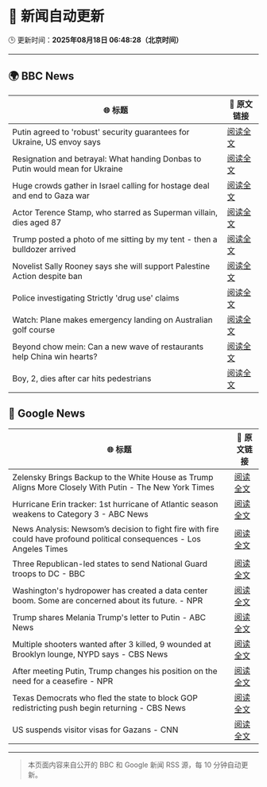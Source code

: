 # 🧠 新闻自动更新

🕒 更新时间：**2025年08月18日 06:48:28（北京时间）**

---

## 🌍 BBC News

| 🌐 标题 | 🔗 原文链接 |
|--------|-------------|
| Putin agreed to 'robust' security guarantees for Ukraine, US envoy says | [阅读全文](https://www.bbc.com/news/articles/crm4ln2ekg1o?at_medium=RSS&at_campaign=rss) |
| Resignation and betrayal: What handing Donbas to Putin would mean for Ukraine | [阅读全文](https://www.bbc.com/news/articles/cvgv1pdkll8o?at_medium=RSS&at_campaign=rss) |
| Huge crowds gather in Israel calling for hostage deal and end to Gaza war | [阅读全文](https://www.bbc.com/news/articles/ce93y2dxlg4o?at_medium=RSS&at_campaign=rss) |
| Actor Terence Stamp, who starred as Superman villain, dies aged 87 | [阅读全文](https://www.bbc.com/news/articles/c39d41g7nmlo?at_medium=RSS&at_campaign=rss) |
| Trump posted a photo of me sitting by my tent - then a bulldozer arrived | [阅读全文](https://www.bbc.com/news/articles/cx2x39d2jxvo?at_medium=RSS&at_campaign=rss) |
| Novelist Sally Rooney says she will support Palestine Action despite ban | [阅读全文](https://www.bbc.com/news/articles/cp94jz0y7ygo?at_medium=RSS&at_campaign=rss) |
| Police investigating Strictly 'drug use' claims | [阅读全文](https://www.bbc.com/news/articles/cx2px5r90x4o?at_medium=RSS&at_campaign=rss) |
| Watch: Plane makes emergency landing on Australian golf course | [阅读全文](https://www.bbc.com/news/videos/cp892124ndqo?at_medium=RSS&at_campaign=rss) |
| Beyond chow mein: Can a new wave of restaurants help China win hearts? | [阅读全文](https://www.bbc.com/news/articles/cy4dk1z02w7o?at_medium=RSS&at_campaign=rss) |
| Boy, 2, dies after car hits pedestrians | [阅读全文](https://www.bbc.com/news/articles/ckgylnwj79eo?at_medium=RSS&at_campaign=rss) |

## 📰 Google News

| 🌐 标题 | 🔗 原文链接 |
|--------|-------------|
| Zelensky Brings Backup to the White House as Trump Aligns More Closely With Putin - The New York Times | [阅读全文](https://news.google.com/rss/articles/CBMihgFBVV95cUxQOVIxUmhHWGl0dm5RalpSRTZzSWhJeHJsQkltMXh5YnNYMFB6UXJSSTJPcHlXRGtlQ05QT1lDazZ0Uk9COFJTZk9OYjNxYm5NVF95TWVzR0tSelctbzllN1M3NlppQ1RPNzdfLVBVZDAtd1NRZmhtMU5aZDQzb2ttcW1Xa1dUdw?oc=5) |
| Hurricane Erin tracker: 1st hurricane of Atlantic season weakens to Category 3 - ABC News | [阅读全文](https://news.google.com/rss/articles/CBMimAFBVV95cUxOX29HbXh4eDNfTi1JUVJpd0xldTRLT2R6SXBDZXRKRUZKZUxUbkNTYTY0ZVFVRVo5T0VOZkd5RC1CZFN2ZFBBNGphSTBvV21yYmxCTEhoMTRrWlN6a3pSOTFVTmpJZjZKUThFaTVLenpHbXg2VHBrdXRMTnFldHdtY0tJTUs2SXo0VHdUMXg3WkR4bjZZNnJjN9IBngFBVV95cUxOWWJ5dE8wak10blZWSlBEeWJ5cG5BMXZtYzRWeFhwbVBtWkNyVTAtZmhGUzZERHU0S2JqRTdqaVJ1VFMxQ0Zscl92QXFlYWNrMXBuay0zR1h2eW1VYzRlSk91eU1ldVIwbF9WSWE3amJ5bG1PNTFfcC1DVXk2bGxnLXJKb080allwNnJyOWEzMGFiYzNaYWtUWHdxTnJJQQ?oc=5) |
| News Analysis: Newsom’s decision to fight fire with fire could have profound political consequences - Los Angeles Times | [阅读全文](https://news.google.com/rss/articles/CBMi0AFBVV95cUxNY0pZeTZYaExwVV9WUGItdkF6MllGQVFhTE5zUVN6YzdKSVhHUVZGYS1URWpMVExQbVpwOTVoYXctdXVhVXA4c2RmaC1yUnF2aVRSX2d6d283cFpmUjR5YUFlY282OE5CZzRnTTRWd1JWU3ZkOVRudWZ3bWZoZXN5aWJHWEFxbVg0bWc1bFBCNGhWUzhMdHQwSnp4clh4c3hDTnRrRnNwbTZ6aEJUMmpSenRVS1I2UnpQSjdOckdHNmw1WkJ1RnhvNng3LVBaZ01K?oc=5) |
| Three Republican-led states to send National Guard troops to DC - BBC | [阅读全文](https://news.google.com/rss/articles/CBMiWkFVX3lxTE1GS0FSVkFUZjlnYmZ0UGF2MkUtTWwxLUo3eEU3RTZyUURNUFU4S1ltSjVKNlM4a1Q4VF9qcVU1QXp0QnBXX0VDV0dWbmFHSDdZU3BrT0NJQy1iUdIBX0FVX3lxTE5RTHVTZVQtVV9sekRRMmRNXzhVS0UtY3ZQak5jRVVLX0FaVFBzWTE4cWg2eVQ0eWg5ZURDbzVQMmxUTThZMGFoNkp0ZUltMEh5SW9INUNJQ3pta0pWaTFZ?oc=5) |
| Washington's hydropower has created a data center boom. Some are concerned about its future. - NPR | [阅读全文](https://news.google.com/rss/articles/CBMiswFBVV95cUxONjItRFBOYmVUNDdwQzVWUjRuMzVUeXA3c2lYQ1VvWUtzbWRaOWdnQTRZdWFYbU9HUk16UTU4bEhmc3lxZ1FCSno5WDVrNUxFTkFrLXoyU082QUtCal8waTJoWFZxZy1TOEZ0M1VvUnhRX19OSjZEWlNmb2dySVhHNFA1alJlcmVFRG81eWZLZkswdHFhcmhnMFRTY2phRlZtQnQyMTRQVEI5R3pTZzZLdTlCZw?oc=5) |
| Trump shares Melania Trump's letter to Putin - ABC News | [阅读全文](https://news.google.com/rss/articles/CBMilgFBVV95cUxOWWNNanFtOEpqQ1dUWWk3NHFuWDFDcnNya0Q0czRLMU5GZ2Y4REV2M1d3M2RDWG9henBSdUJQXzlZZF9DdGdMVlB1ZHJEU1N5YnZPUHNaWlVEQmxJaUt3UUF5bktza0tGQ2FFeW1xZm1jaExYMFVqNGc1dHlPMVJOT3R3NnBuMlU0WXB3X3MxZDhuY3M1UmfSAZsBQVVfeXFMTXZFak1EYkR0Q09BVU9RazF1UGpqai1lai1uUTNGdm9rSGYyaFE1VnNVM1NHXzdvUG1jRFd3YzFDaklTS1Fod3hVcjVoSnNYZ2hRdHF1eXFoOS1nWkdvejRoUzgwWFJodVY2aU5TNlRlNnkzN1JGdU5NZ3l0dFRnYndrT1hyMHZoZkRQNTB6cHVXWXVzR1M3SjVYNGc?oc=5) |
| Multiple shooters wanted after 3 killed, 9 wounded at Brooklyn lounge, NYPD says - CBS News | [阅读全文](https://news.google.com/rss/articles/CBMihAFBVV95cUxNX3FLYXliRW95emszbnVrNUhRek9EM1NGSHJnM0ZUUEVrN2hDaDd3b2VlSHRjY0VEUmppc25DUEt4Qy0zZ29ZMTJGQlhQbFE5UDdxV0lKNXhTTUNjNHBiSnNnQmNxdF9GdjJ1bjZoZ21veUJ2b29SU0ZuSFRhUTBXS1BhQUg?oc=5) |
| After meeting Putin, Trump changes his position on the need for a ceasefire - NPR | [阅读全文](https://news.google.com/rss/articles/CBMicEFVX3lxTE56VDVmYW1HdFduWDBsZ3B4UDdNWGRNblFiTEtSM1pHbnJkRnpBNjRVZ1BNLTNGVnJtSGdDYUpFTG80UzBodVhEZ214eEhIS29jamwwNHhfTFZncHJtaVlIdDA4RTRGZ09STDJEVEhac2c?oc=5) |
| Texas Democrats who fled the state to block GOP redistricting push begin returning - CBS News | [阅读全文](https://news.google.com/rss/articles/CBMieEFVX3lxTE1ZcnY2NjFYVXdIb0d2Yk8wOVBqdU8xeDJ1VVd1X1NFQWItVzdkRExLWGo5WXpBNTc4UnpnZ2t4cUFuWWo5Q1A4VWJIa1VLQjlBQ2tqajNRaVplQWstRTlxV0ItSW1OUHFjalkxandmRFlOQV9JWVVVUdIBfkFVX3lxTE45emVEbWR6UXhLT3pOZGhFVGx0RHdEVHJXbFpzTkczSWQweWFIZ21Qa1hhMzVtamt6RGdqOG9pWktRS0Npc2Y4MnVZWFVWQ0Fnc2U5d1hiSUN0SHBGRnR5RkNxNC1PTGttRVE4X0djb3E3N3RndDF1eHdjWTFMdw?oc=5) |
| US suspends visitor visas for Gazans - CNN | [阅读全文](https://news.google.com/rss/articles/CBMic0FVX3lxTFBCU3NUN1lFdXAwLVZYQVcyRTFTYXBNcXdJWmRLWmg1andXOUhZMk82S01PU0xGMzNaWkZTbVI3VUpOZlZkcHFRU250akZ6RXBnYjhIeDl5Z1dVQW9PV280TW1CT0pLTExNaTZhOXctaHBLQ1HSAXhBVV95cUxQNnI4RGZ0cUV6RDVENEc5akhpMHl0eGROaDJYVHUwbFlOaWY5ckpFWEFwRUYzNUpoMWNZYnBET243M3VHLTh1VE5pa0l1NDRNTU93YTd5VERDa2U4WlBuMjJsN2RJNFI5clZBNEFKWkZsVi1lQWdnZGM?oc=5) |

---
> 本页面内容来自公开的 BBC 和 Google 新闻 RSS 源，每 10 分钟自动更新。